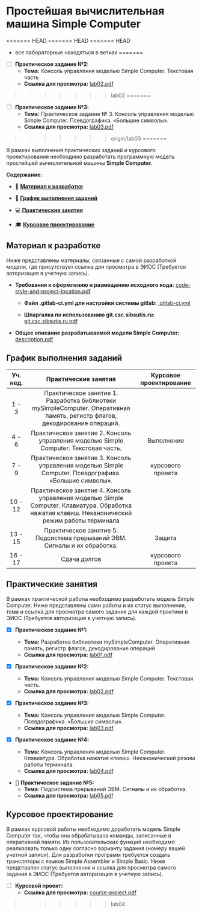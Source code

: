 # Простейшая вычислительная машина Simple Computer
<<<<<<< HEAD
<<<<<<< HEAD
<<<<<<< HEAD
- все лабораторные находяться в ветках
=======
- [ ] **Практическое задание №2:**
    - **Тема:** Консоль управления моделью Simple Computer. Текстовая часть
    - **Ссылка для просмотра:** [lab02.pdf](https://eios.sibsutis.ru/pluginfile.php/247897/mod_assign/introattachment/0/lab02.pdf)
>>>>>>> lab02
=======
- [ ] **Практическое задание №3:**
    - **Тема:** Практическое задание № 3. Консоль управления моделью Simple Computer. Псевдографика. «Большие символы».
    - **Ссылка для просмотра:** [lab03.pdf](https://eios.sibsutis.ru/pluginfile.php/247897/mod_assign/introattachment/0/lab03.pdf)
>>>>>>> origin/lab03
=======

В рамках выполнения практических заданий и курсового проектирования необходимо разработать программную модель простейшей вычислительной машины **Simple Computer**.

**Содержание:**

- :briefcase: **[Материал к разработке](#материал-к-разработке)**

- :calendar: **[График выполнения заданий](#график-выполнения-заданий)**

- :computer: **[Практические занятия](#практические-занятия)**

- :mortar_board: **[Курсовое проектирование](#курсовое-проектирование)**

## Материал к разработке

Ниже представлены материалы, связанные с самой разработкой модели, где присутствует ссылка для просмотра в ЭИОС (Требуется авторизация в учетную запись).

- **Требования к оформлению и размещению исходного кода:** [code-style-and-project-location.pdf](https://eios.sibsutis.ru/mod/resource/view.php?id=134911)

  - **Файл .gitlab-ci.yml для настройки системы gitlab:** [.gitlab-ci.yml](https://eios.sibsutis.ru/pluginfile.php/249120/mod_resource/content/2/.gitlab-ci.yml)

  - **Шпаргалка по использованию git.csc.sibsutis.ru:** [git.csc.sibsutis.ru.pdf](https://eios.sibsutis.ru/pluginfile.php/249508/mod_resource/content/1/git.csc.sibsutis.ru.pdf)

- **Общее описание разрабатываемой модели Simple Computer:** [description.pdf](https://eios.sibsutis.ru/pluginfile.php/247896/mod_resource/content/1/description.pdf)

## График выполнения заданий

| **Уч. нед.** |                                                            **Практические занятия**                                                             | **Курсовое проектирование** |
| :----------: | :---------------------------------------------------------------------------------------------------------------------------------------------: | :-------------------------: |
|    1 - 3     |           Практическое занятие 1. Разработка библиотеки mySimpleComputer. Оперативная память, регистр флагов, декодирование операций.           |                             |
|    4 - 6     |                              Практическое занятие 2. Консоль управления моделью Simple Computer. Текстовая часть.                               |         Выполнение          |
|    7 - 9     |                      Практическое занятие 3. Консоль управления моделью Simple Computer. Псевдографика. «Большие символы».                      |      курсового проекта      |
|   10 - 12    | Практическое занятие 4. Консоль управления моделью Simple Computer. Клавиатура. Обработка нажатия клавиш. Неканонический режим работы терминала |                             |
|   13 - 15    |                                   Практическое занятие 5. Подсистема прерываний ЭВМ. Сигналы и их обработка.                                    |           Защита            |
|   16 - 17    |                                                                  Сдача долгов                                                                   |      курсового проекта      |

## Практические занятия

В рамках практической работы необходимо разработать модель Simple Computer. Ниже представлены сами работы и их статус выполнения, тема и ссылка для просмотра самого задания для каждой практики в ЭИОС (Требуется авторизация в учетную запись).

- [x] **Практическое задание №1:**

  - **Тема:** Разработка библиотеки mySimpleComputer. Оперативная память, регистр флагов, декодирование операций
  - **Ссылка для просмотра:** [lab01.pdf](https://eios.sibsutis.ru/pluginfile.php/247897/mod_assign/introattachment/0/lab01.pdf)

- [x] **Практическое задание №2:**

  - **Тема:** Консоль управления моделью Simple Computer. Текстовая часть.
  - **Ссылка для просмотра:** [lab02.pdf](https://eios.sibsutis.ru/pluginfile.php/247898/mod_assign/introattachment/0/lab02.pdf)

- [x] **Практическое задание №3:**

  - **Тема:** Консоль управления моделью Simple Computer. Псевдографика. «Большие символы».
  - **Ссылка для просмотра:** [lab03.pdf](https://eios.sibsutis.ru/pluginfile.php/247899/mod_assign/introattachment/0/lab03.pdf)

- [x] **Практическое задание №4:**

  - **Тема:** Консоль управления моделью Simple Computer. Клавиатура. Обработка нажатия клавиш. Неканонический режим работы терминала.
  - **Ссылка для просмотра:** [lab04.pdf](https://eios.sibsutis.ru/pluginfile.php/247900/mod_assign/introattachment/0/lab04.pdf)

- [] **Практическое задание №5:**
  - **Тема:** Подсистема прерываний ЭВМ. Сигналы и их обработка.
  - **Ссылка для просмотра:** [lab05.pdf](https://eios.sibsutis.ru/pluginfile.php/247901/mod_assign/introattachment/0/lab05.pdf)

## Курсовое проектирование

В рамках курсовой работы необходимо доработать модель Simple Computer так, чтобы она обрабатывала команды, записанные в оперативной памяти. Из пользовательских функций необходимо реализовать только одну согласно варианту задания (номеру вашей учетной записи). Для разработки программ требуется создать трансляторы с языков Simple Assembler и Simple Basic. Ниже представлен статус выполнения и ссылка для просмотра самого задания в ЭИОС (Требуется авторизация в учетную запись).

- [ ] **Курсовой проект:**
  - **Ссылка для просмотра:** [course-project.pdf](https://eios.sibsutis.ru/pluginfile.php/247903/mod_assign/introattachment/0/course-project.pdf)
>>>>>>> lab04
